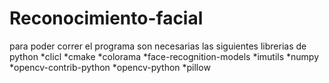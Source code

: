 # Reconocimiento-facial



para poder correr el programa son necesarias las siguientes librerias de python 
*clicl
*cmake
*colorama
*face-recognition-models
*imutils
*numpy
*opencv-contrib-python
*opencv-python
*pillow
